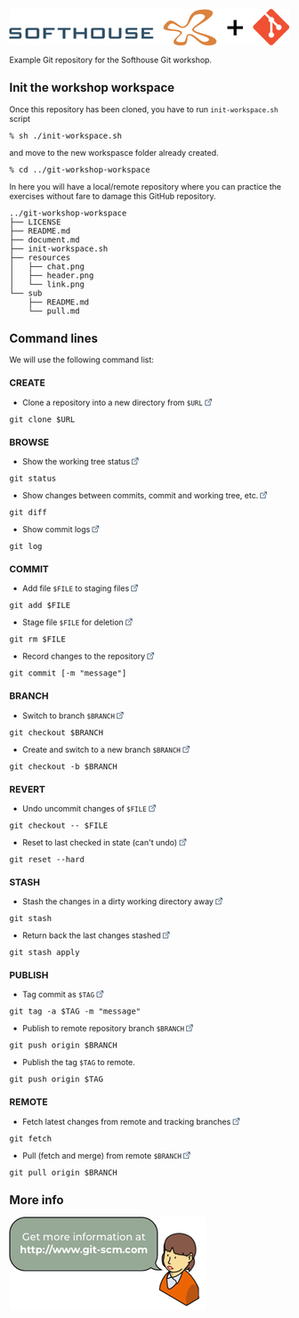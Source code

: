 ![Softhouse][18]

Example Git repository for the Softhouse Git workshop.

## Init the workshop workspace

Once this repository has been cloned, you have to run <code>init-workspace.sh</code> script 
<pre>% sh ./init-workspace.sh</pre>

and move to the new workspasce folder already created.
<pre>% cd ../git-workshop-workspace</pre>

In here you will have a local/remote repository where you can practice the exercises without fare to damage this GitHub repository.
<pre>
../git-workshop-workspace
├── LICENSE
├── README.md
├── document.md
├── init-workspace.sh
├── resources
│   ├── chat.png
│   ├── header.png
│   └── link.png
└── sub
    ├── README.md
    └── pull.md
</pre>

## Command lines

We will use the following command list:

### CREATE

- Clone a repository into a new directory from <code>\$URL</code> [![Link][17]][2]
<pre>git clone $URL</pre>

### BROWSE

- Show the working tree status [![Link][17]][3]
<pre>git status</pre>

- Show changes between commits, commit and working tree, etc. [![Link][17]][4]
<pre>git diff</pre>

- Show commit logs [![Link][17]][5]
<pre>git log</pre>

### COMMIT

- Add file <code>\$FILE</code> to staging files [![Link][17]][6]
<pre>git add $FILE</pre>

- Stage file <code>\$FILE</code> for deletion [![Link][17]][7]
<pre>git rm $FILE</pre> 

- Record changes to the repository [![Link][17]][8]
<pre>git commit [-m "message"]</pre>

### BRANCH

- Switch to branch <code>\$BRANCH</code> [![Link][17]][9]
<pre>git checkout $BRANCH</pre>

- Create and switch to a new branch <code>\$BRANCH</code> [![Link][17]][9]
<pre>git checkout -b $BRANCH</pre>

### REVERT

- Undo uncommit changes of <code>\$FILE</code> [![Link][17]][9]
<pre>git checkout -- $FILE</pre>

- Reset to last checked in state (can't undo) [![Link][17]][10]
<pre>git reset --hard</pre>

### STASH

- Stash the changes in a dirty working directory away [![Link][17]][11]
<pre>git stash</pre>

- Return back the last changes stashed [![Link][17]][11]
<pre>git stash apply</pre>


### PUBLISH

- Tag commit as <code>\$TAG</code> [![Link][17]][12]
<pre>git tag -a $TAG -m "message"</pre>

- Publish to remote repository branch <code>\$BRANCH</code> [![Link][17]][13]
<pre>git push origin $BRANCH</pre>

- Publish the tag <code>\$TAG</code> to remote. 
<pre>git push origin $TAG</pre>

### REMOTE

- Fetch latest changes from remote and tracking branches [![Link][17]][14]
<pre>git fetch</pre>

- Pull (fetch and merge) from remote <code>\$BRANCH</code> [![Link][17]][15]
<pre>git pull origin $BRANCH</pre>

## More info

[![git-scm.com][16]][1]

[1]:  https://www.git-scm.com "git-scm.com"
[2]:  https://git-scm.com/docs/git-clone "git-clone"
[3]:  https://git-scm.com/docs/git-status "git-status"
[4]:  https://git-scm.com/docs/git-diff "git-diff"
[5]:  https://git-scm.com/docs/git-log "git-log"
[6]:  https://git-scm.com/docs/git-add "git-add"
[7]:  https://git-scm.com/docs/git-rm "git-rm"
[8]:  https://git-scm.com/docs/git-commit "git-commit"
[9]:  https://git-scm.com/docs/git-checkout "git-checkout"
[10]:  https://git-scm.com/docs/git-reset "git-reset"
[11]:  https://git-scm.com/docs/git-stash "git-stash"
[12]:  https://git-scm.com/docs/git-tag "git-tag"
[13]:  https://git-scm.com/docs/git-push "git-push"
[14]:  https://git-scm.com/docs/git-fetch "git-fetch"
[15]:  https://git-scm.com/docs/git-pull "git-pull"
[16]:  ./resources/chat.png
[17]:  ./resources/link.png
[18]:  ./resources/header.png
